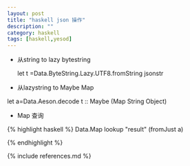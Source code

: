 ```yaml
---
layout: post
title: "haskell json 操作"
description: ""
category: haskell
tags: [haskell,yesod]
---
```


* 从string to lazy bytestring

  let t =Data.ByteString.Lazy.UTF8.fromString jsonstr


* 从lazystring to Maybe Map

let a=Data.Aeson.decode t :: Maybe (Map String Object)


* Map 查询

{% highlight haskell %}
 Data.Map lookup "result" (fromJust a)

{% endhighlight %}


{% include references.md %}

